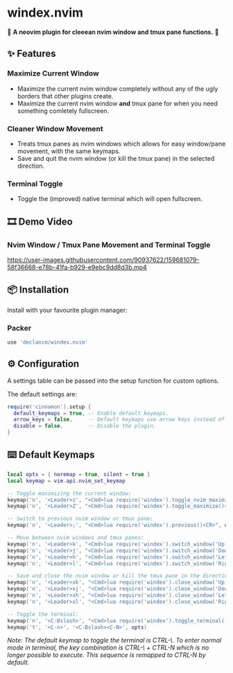 # windex.nvim

🧼 __A neovim plugin for cleeean nvim window and tmux pane functions.__ 🧼

## ✨ Features

### Maximize Current Window

* Maximize the current nvim window completely without any of the ugly borders
  that other plugins create.
* Maximize the current nvim window __and__ tmux pane for when you need something
  comletely fullscreen.

### Cleaner Window Movement

* Treats tmux panes as nvim windows which allows for easy window/pane movement,
  with the same keymaps.
* Save and quit the nvim window (or kill the tmux pane) in the selected direction.

### Terminal Toggle

* Toggle the (improved) native terminal which will open fullscreen.

## 🎞️ Demo Video

### Nvim Window / Tmux Pane Movement and Terminal Toggle

<https://user-images.githubusercontent.com/90937622/159681079-58f36668-e78b-41fa-b929-e9ebc9dd8d3b.mp4>

## 📦 Installation

Install with your favourite plugin manager:

### Packer

```lua
use 'declancm/windex.nvim'
```

## ⚙️ Configuration

A settings table can be passed into the setup function for custom options.

The default settings are:

```lua
require('cinnamon').setup {
  default_keymaps = true, -- Enable default keymaps.
  arrow_keys = false,     -- Default keymaps use arrow keys instead of 'h,j,k,l'.
  disable = false,        -- Disable the plugin.
}
```

## ⌨️ Default Keymaps

```lua
local opts = { noremap = true, silent = true }
local keymap = vim.api.nvim_set_keymap

-- Toggle maximizing the current window:
keymap('n', '<Leader>z', "<Cmd>lua require('windex').toggle_nvim_maximize()<CR>", opts)
keymap('n', '<Leader>Z', "<Cmd>lua require('windex').toggle_maximize()<CR>", opts)

-- Switch to previous nvim window or tmux pane:
keymap('n', '<Leader>;', "<Cmd>lua require('windex').previous()<CR>", opts)

-- Move between nvim windows and tmux panes:
keymap('n', '<Leader>k', "<Cmd>lua require('windex').switch_window('Up')<CR>", opts)
keymap('n', '<Leader>j', "<Cmd>lua require('windex').switch_window('Down')<CR>", opts)
keymap('n', '<Leader>h', "<Cmd>lua require('windex').switch_window('Left')<CR>", opts)
keymap('n', '<Leader>l', "<Cmd>lua require('windex').switch_window('Right')<CR>", opts)

-- Save and close the nvim window or kill the tmux pane in the direction selected:
keymap('n', '<Leader>xk', "<Cmd>lua require('windex').close_window('Up')<CR>", opts)
keymap('n', '<Leader>xj', "<Cmd>lua require('windex').close_window('Down')<CR>", opts)
keymap('n', '<Leader>xh', "<Cmd>lua require('windex').close_window('Left')<CR>", opts)
keymap('n', '<Leader>xl', "<Cmd>lua require('windex').close_window('Right')<CR>", opts)

-- Toggle the terminal:
keymap('n', '<C-Bslash>', "<Cmd>lua require('windex').toggle_terminal()<CR>", opts)
keymap('t', '<C-n>', '<C-Bslash><C-N>', opts)
```

_Note: The default keymap to toggle the terminal is CTRL-\\. To enter normal mode in
terminal, the key combination is CTRL-\\ + CTRL-N which is no longer possible to 
execute. This sequence is remapped to CTRL-N by default._

